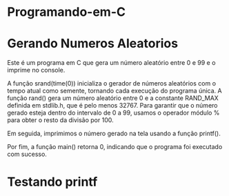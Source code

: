 # Programando-em-C

# Gerando Numeros Aleatorios
Este é um programa em C que gera um número aleatório entre 0 e 99 e o imprime no console.

A função srand(time(0)) inicializa o gerador de números aleatórios com o tempo atual como semente, tornando cada execução do programa única. A função rand() gera um número aleatório entre 0 e a constante RAND_MAX definida em stdlib.h, que é pelo menos 32767. Para garantir que o número gerado esteja dentro do intervalo de 0 a 99, usamos o operador módulo % para obter o resto da divisão por 100.

Em seguida, imprimimos o número gerado na tela usando a função printf(). 

Por fim, a função main() retorna 0, indicando que o programa foi executado com sucesso.
# Testando printf


